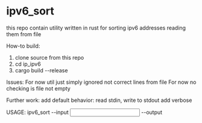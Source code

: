 # ipv6_sort
this repo contain utility written in rust for sorting ipv6 addresses reading them from file

How-to build:

1. clone source from this repo
2. cd ip_ipv6
3. cargo build --release

Issues:
For now util just simply ignored not correct lines from file
For now no checking is file not empty

Further work:
add default behavior: read stdin, write to stdout
add verbose

USAGE:
    ipv6_sort --input <INPUT FILE> --output <OUTPUT FILE>

